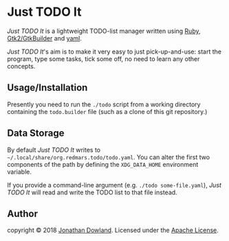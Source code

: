 # Just TODO It

_Just TODO It_ is a lightweight TODO-list manager written using
[Ruby](http://www.ruby-lang.org/),
[Gtk2/GtkBuilder](https://developer.gnome.org/gtk2/stable/GtkBuilder.html) and
[yaml](http://www.yaml.org/).

_Just TODO It_'s aim is to make it very easy to just pick-up-and-use: start the
program, type some tasks, tick some off, no need to learn any other concepts.

## Usage/Installation

Presently you need to run the `./todo` script from a working directory containing
the `todo.builder` file (such as a clone of this git repository.)

## Data Storage

By default _Just TODO It_ writes to
`~/.local/share/org.redmars.todo/todo.yaml`. You can alter the first two
components of the path by defining the `XDG_DATA_HOME` environment variable.

If you provide a command-line argument (e.g. `./todo some-file.yaml`), _Just
TODO It_ will read and write the TODO list to that file instead.

## Author

copyright © 2018 [Jonathan Dowland](https://jmtd.net/). Licensed under the
[Apache License](LICENSE).
